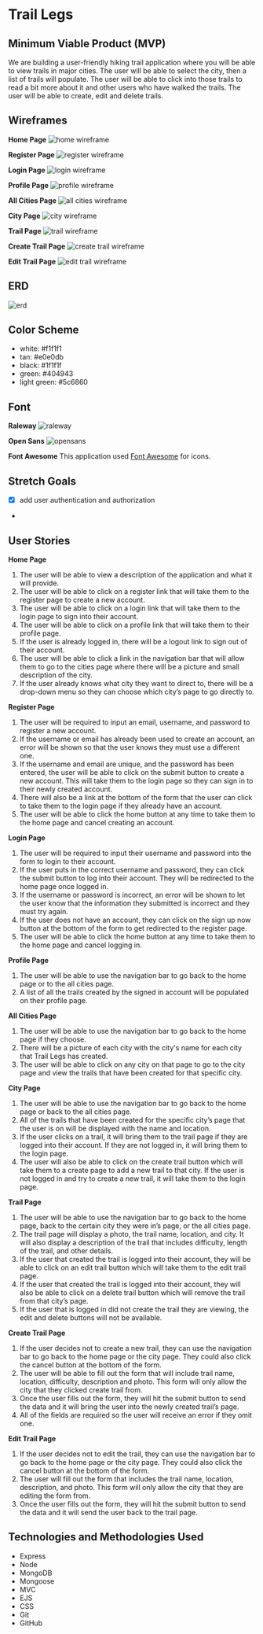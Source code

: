 # Trail Legs

## Minimum Viable Product (MVP)
We are building a user-friendly hiking trail application where you will be able to view trails in major cities. The user will be able to select the city, then a list of trails will populate. The user will be able to click into those trails to read a bit more about it and other users who have walked the trails. The user will be able to create, edit and delete trails.

## Wireframes
**Home Page**
![home wireframe](./images/planning/wireframes/home.png)

**Register Page**
![register wireframe](./images/planning/wireframes/register.png)

**Login Page**
![login wireframe](./images/planning/wireframes/login.png)

**Profile Page**
![profile wireframe](./images/planning/wireframes/profile.png)

**All Cities Page**
![all cities wireframe](./images/planning/wireframes/cities-index.png)

**City Page**
![city wireframe](./images/planning/wireframes/cities-show.png)

**Trail Page**
![trail wireframe](./images/planning/wireframes/trails-show.png)

**Create Trail Page**
![create trail wireframe](./images/planning/wireframes/new.png)

**Edit Trail Page**
![edit trail wireframe](./images/planning/wireframes/edit.png)

## ERD
![erd](./images/planning/erd.png)

## Color Scheme
-  white: #f1f1f1
-  tan: #e0e0db
-  black: #1f1f1f
-  green: #404943
-  light green: #5c6860

## Font
**Raleway**
![raleway](./images/planning/fonts/raleway.png)

**Open Sans**
![opensans](./images/planning/fonts/open-sans.png)

**Font Awesome**
This application used [Font Awesome](https://fontawesome.com/) for icons.

## Stretch Goals
- [x] add user authentication and authorization
- 

## User Stories
**Home Page**
1.	The user will be able to view a description of the application and what it will provide.
2.  The user will be able to click on a register link that will take them to the register page to create a new account.
3.  The user will be able to click on a login link that will take them to the login page to sign into their account.
4.  The user will be able to click on a profile link that will take them to their profile page.
5.  If the user is already logged in, there will be a logout link to sign out of their account.
6.	The user will be able to click a link in the navigation bar that will allow them to go to the cities page where there will be a picture and small description of the city.
7.	If the user already knows what city they want to direct to, there will be a drop-down menu so they can choose which city’s page to go directly to.

**Register Page**
1.  The user will be required to input an email, username, and password to register a new account.
2.  If the username or email has already been used to create an account, an error will be shown so that the user knows they must use a different one.
3.  If the username and email are unique, and the password has been entered, the user will be able to click on the submit button to create a new account. This will take them to the login page so they can sign in to their newly created account.
4.  There will also be a link at the bottom of the form that the user can click to take them to the login page if they already have an account.
5.  The user will be able to click the home button at any time to take them to the home page and cancel creating an account.

**Login Page**
1.  The user will be required to input their username and password into the form to login to their account.
2.  If the user puts in the correct username and password, they can click the submit button to log into their account. They will be redirected to the home page once logged in.
3.  If the username or password is incorrect, an error will be shown to let the user know that the information they submitted is incorrect and they must try again.
4.  If the user does not have an account, they can click on the sign up now button at the bottom of the form to get redirected to the register page.
5.  The user will be able to click the home button at any time to take them to the home page and cancel logging in.

**Profile Page**
1.  The user will be able to use the navigation bar to go back to the home page or to the all cities page.
2.  A list of all the trails created by the signed in account will be populated on their profile page.

**All Cities Page**
1.	The user will be able to use the navigation bar to go back to the home page if they choose.
2.	There will be a picture of each city with the city's name for each city that Trail Legs has created.
3.	The user will be able to click on any city on that page to go to the city page and view the trails that have been created for that specific city.

**City Page**
1.	The user will be able to use the navigation bar to go back to the home page or back to the all cities page.
2.	All of the trails that have been created for the specific city’s page that the user is on will be displayed with the name and location.
3.	If the user clicks on a trail, it will bring them to the trail page if they are logged into their account. If they are not logged in, it will bring them to the login page.
4.	The user will also be able to click on the create trail button which will take them to a create page to add a new trail to that city. If the user is not logged in and try to create a new trail, it will take them to the login page.

**Trail Page**
1.	The user will be able to use the navigation bar to go back to the home page, back to the certain city they were in’s page, or the all cities page.
2.	The trail page will display a photo, the trail name, location, and city. It will also display a description of the trail that includes difficulty, length of the trail, and other details.
3.	If the user that created the trail is logged into their account, they will be able to click on an edit trail button which will take them to the edit trail page.
4.	If the user that created the trail is logged into their account, they will also be able to click on a delete trail button which will remove the trail from that city’s page.
5.  If the user that is logged in did not create the trail they are viewing, the edit and delete buttons will not be available.

**Create Trail Page**
1.	If the user decides not to create a new trail, they can use the navigation bar to go back to the home page or the city page. They could also click the cancel button at the bottom of the form.
2.	The user will be able to fill out the form that will include trail name, location, difficulty, description and photo. This form will only allow the city that they clicked create trail from.
3.	Once the user fills out the form, they will hit the submit button to send the data and it will bring the user into the newly created trail’s page.
4.  All of the fields are required so the user will receive an error if they omit one.

**Edit Trail Page**
1.	If the user decides not to edit the trail, they can use the navigation bar to go back to the home page or the city page. They could also click the cancel button at the bottom of the form.
2.	The user will fill out the form that includes the trail name, location, description, and photo. This form will only allow the city that they are editing the form from.
3.	Once the user fills out the form, they will hit the submit button to send the data and it will send the user back to the trail page.

## Technologies and Methodologies Used
-  Express
-  Node
-  MongoDB
-  Mongoose
-  MVC
-  EJS
-  CSS
-  Git
-  GitHub